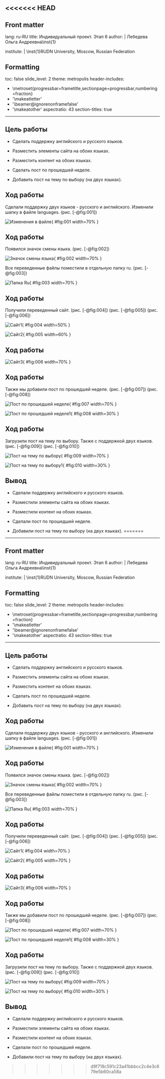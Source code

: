 <<<<<<< HEAD
---
## Front matter
lang: ru-RU
title: Индивидуальный проект. Этап 6
author: |
	Лебедева Ольга Андреевна\inst{1}
	
institute: |
	\inst{1}RUDN University, Moscow, Russian Federation

## Formatting
toc: false
slide_level: 2
theme: metropolis
header-includes: 
 - \metroset{progressbar=frametitle,sectionpage=progressbar,numbering=fraction}
 - '\makeatletter'
 - '\beamer@ignorenonframefalse'
 - '\makeatother'
aspectratio: 43
section-titles: true
---

## Цель работы 

- Сделать поддержку английского и русского языков.

- Разместить элементы сайта на обоих языках.

- Разместить контент на обоих языках.

- Сделать пост по прошедшей неделе.

- Добавить пост на тему по выбору (на двух языках).

## Ход работы

Сделали поддержку двух языков - русского и английского. Изменили шапку в файле languages. (рис. [-@fig:001])

![Изменения в файле](image/1.png){ #fig:001 width=70% }

## Ход работы

Появился значок смены языка. (рис. [-@fig:002])

![Значок смены языка](image/2.png){ #fig:002 width=70% }

Все переведенные файлы поместили в отдельную папку ru. (рис. [-@fig:003])

![Папка Ru](image/3.png){ #fig:003 width=70% }

## Ход работы

Получили переведенный сайт. (рис. [-@fig:004]) (рис. [-@fig:005]) (рис. [-@fig:006])

![Сайт1](image/4.png){ #fig:004 width=50% }

![Сайт2](image/5.png){ #fig:005 width=60% }

## Ход работы

![Сайт3](image/6.png){ #fig:006 width=70% }

## Ход работы

Также мы добавили пост по прошедшей неделе. (рис. [-@fig:007]) (рис. [-@fig:008])

![Пост по прошедшей неделе](image/7.png){ #fig:007 width=70% }

![Пост по прошедшей неделе1](image/8.png){ #fig:008 width=30% }

## Ход работы

Загрузили пост на тему по выбору. Также с поддержкой двух языков. (рис. [-@fig:009]) (рис. [-@fig:010])

![Пост на тему по выбору](image/9.png){ #fig:009 width=70% }

![Пост на тему по выбору1](image/10.png){ #fig:010 width=30% }


## Вывод

- Сделали поддержку английского и русского языков.

- Разместили элементы сайта на обоих языках.

- Разместили контент на обоих языках.

- Сделали пост по прошедшей неделе.

- Добавили пост на тему по выбору (на двух языках).
=======
---
## Front matter
lang: ru-RU
title: Индивидуальный проект. Этап 6
author: |
	Лебедева Ольга Андреевна\inst{1}
	
institute: |
	\inst{1}RUDN University, Moscow, Russian Federation

## Formatting
toc: false
slide_level: 2
theme: metropolis
header-includes: 
 - \metroset{progressbar=frametitle,sectionpage=progressbar,numbering=fraction}
 - '\makeatletter'
 - '\beamer@ignorenonframefalse'
 - '\makeatother'
aspectratio: 43
section-titles: true
---

## Цель работы 

- Сделать поддержку английского и русского языков.

- Разместить элементы сайта на обоих языках.

- Разместить контент на обоих языках.

- Сделать пост по прошедшей неделе.

- Добавить пост на тему по выбору (на двух языках).

## Ход работы

Сделали поддержку двух языков - русского и английского. Изменили шапку в файле languages. (рис. [-@fig:001])

![Изменения в файле](1.png){ #fig:001 width=70% }

## Ход работы

Появился значок смены языка. (рис. [-@fig:002])

![Значок смены языка](2.png){ #fig:002 width=70% }

Все переведенные файлы поместили в отдельную папку ru. (рис. [-@fig:003])

![Папка Ru](3.png){ #fig:003 width=70% }

## Ход работы

Получили переведенный сайт. (рис. [-@fig:004]) (рис. [-@fig:005]) (рис. [-@fig:006])

![Сайт1](4.png){ #fig:004 width=70% }

![Сайт2](5.png){ #fig:005 width=70% }

## Ход работы

![Сайт3](6.png){ #fig:006 width=70% }

## Ход работы

Также мы добавили пост по прошедшей неделе. (рис. [-@fig:007]) (рис. [-@fig:008])

![Пост по прошедшей неделе](7.png){ #fig:007 width=70% }

![Пост по прошедшей неделе1](8.png){ #fig:008 width=30% }

## Ход работы

Загрузили пост на тему по выбору. Также с поддержкой двух языков. (рис. [-@fig:009]) (рис. [-@fig:010])

![Пост на тему по выбору](9.png){ #fig:009 width=70% }

![Пост на тему по выбору](10.png){ #fig:010 width=30% }

## Вывод

- Сделали поддержку английского и русского языков.

- Разместили элементы сайта на обоих языках.

- Разместили контент на обоих языках.

- Сделали пост по прошедшей неделе.

- Добавили пост на тему по выбору (на двух языках).
>>>>>>> d9f718c591c23a41bbbcc2c4e3c679e5b60ca58a
